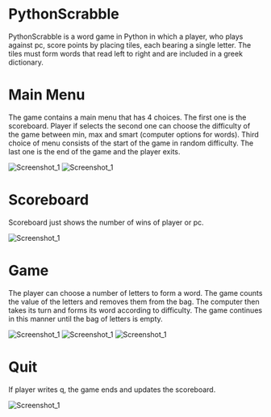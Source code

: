 # PythonScrabble

PythonScrabble is a word game in Python in which a player, who plays against pc, score points by placing tiles, each bearing a single letter. The tiles must form words that read left to right and are included in a greek dictionary.

# Main Menu
The game contains a main menu that has 4 choices. The first one is the scoreboard. Player if selects the second one can choose the difficulty of the game between min, max and smart (computer options for words). Third choice of menu consists of the start of the game in random difficulty. The last one is the end of the game and the player exits. 

![Screenshot_1](image/Screenshot_3.png)
![Screenshot_1](image/Screenshot_4.png)

# Scoreboard
Scoreboard just shows the number of wins of player or pc.

![Screenshot_1](image/Screenshot_5.png)

# Game
The player can choose a number of letters to form a word. The game counts the value of the letters and removes them from the bag. The computer then takes its turn and forms its word according to difficulty. The game continues in this manner until the bag of letters is empty.

![Screenshot_1](image/Screenshot_6.png)
![Screenshot_1](image/Screenshot_7.png)
![Screenshot_1](image/Screenshot_11.png)

# Quit
If player writes q, the game ends and updates the scoreboard.

![Screenshot_1](image/Screenshot_11.png)

